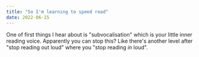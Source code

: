 ```yaml
---
title: "So I'm learning to speed read"
date: 2022-06-15
---
```


One of first things I hear about is "subvocalisation" which is your little inner reading voice. Apparently you can stop this? Like there's another level after "stop reading out loud" where you "stop reading _in_ loud".